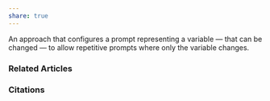 ```yaml
---
share: true
---
```


An approach that configures a prompt representing a variable — that can be changed — to allow repetitive prompts where only the variable changes.

### Related Articles

### Citations
